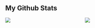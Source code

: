 ## My Github Stats

<div style="display: flex;">
    <div style="width: 50%;">
        <img src="https://github-readme-streak-stats.herokuapp.com?user=crispus-nj&theme=gotham" />
    </div>
    <div style="width: 50%;">
        <img src="https://github-readme-stats.vercel.app/api?username=crispus-nj&theme=gotham&custom_title=Crispus%20github%20stats" />
    </div>
</div>



<!--
---

## My wakatime Stats

 <a href="https://wakatime.com/@crispusnjenga">
<img  align="left" src = "https://wakatime.com/share/@crispusnjenga/2ac72131-1a72-4df5-8fe1-a56a54d46780.svg">
</a> 

![Crispus's wakatime stats](https://github-readme-stats.vercel.app/api/wakatime?username=crispusnjenga&theme=gotham&layout=compact)
-->
